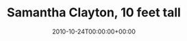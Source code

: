 ---
templateKey: event
guid: 0895a3ce-6eab-11ea-99c5-002590d1d1b0
date: 2010-10-24T00:00:00+00:00
eventTime: 'none'
title: Samantha Clayton, 10 feet tall
artist: Samantha Clayton
city: Toronto
venue: 10 feet tall
group: Tim Shia
guests: Steve Hunter
---